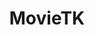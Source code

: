 ---
layout: "../../layouts/LayoutProyecto.astro"
title: "MovieTK"
link: "https://gaburra-m.github.io/movietk/"
github: "https://github.com/gaburra-m/movietk"
image: "/portfolio/proyectos/movietk.jpg"
techs: 
    - React
    - JavaScript
    - HTML
    - CSS
    - Figma
status: false
---